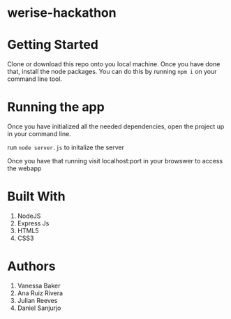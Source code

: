 # werise-hackathon

# Getting Started

Clone or download this repo onto you local machine. Once you have done that, install the node packages. You can do this by running `npm i` on your command line tool.

# Running the app

Once you have initialized all the needed dependencies, open the project up in your command line.

run `node server.js` to initalize the server

Once you have that running visit localhost:port in your browswer to access the webapp

# Built With


1. NodeJS
2. Express Js
3. HTML5
4. CSS3

# Authors
1. Vanessa Baker
2. Ana Ruiz Rivera
3. Julian Reeves
4. Daniel Sanjurjo
